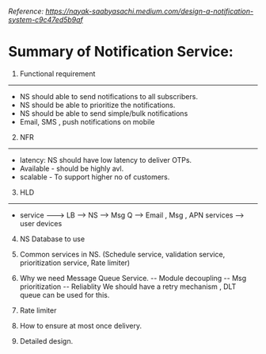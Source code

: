 ###### Reference: https://nayak-saabyasachi.medium.com/design-a-notification-system-c9c47ed5b9af

Summary of Notification Service:
================================

1. Functional requirement 
--------------------------
   - NS should able to send notifications to all subscribers.
   - NS should be able to prioritize the notifications.
   - NS should be able to send simple/bulk notifications
   - Email, SMS , push notifications on mobile 
   
2. NFR 
---------------------------
   - latency: NS should have low latency to deliver OTPs.  
   - Available - should be highly avl.
   - scalable - To support higher no of customers.
   
3. HLD
----------------------------
   - service ---> LB --> NS --> Msg Q --> Email , Msg , APN services --> user devices

4. NS Database to use 

5. Common services in NS. (Schedule service, validation service, prioritization service, Rate limiter)

5. Why we need Message Queue Service.
    -- Module decoupling 
    -- Msg prioritization
    -- Reliablity We should have a retry mechanism , DLT queue can be used for this.

6. Rate limiter 

7. How to ensure at most once delivery.

8. Detailed design.	
